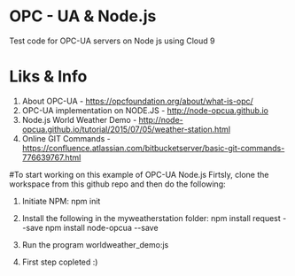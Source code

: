 # OPC - UA & Node.js
Test code for OPC-UA servers on Node js using Cloud 9

# Liks & Info
1. About OPC-UA - https://opcfoundation.org/about/what-is-opc/
2. OPC-UA implementation on NODE.JS - http://node-opcua.github.io
3. Node.js World Weather Demo - http://node-opcua.github.io/tutorial/2015/07/05/weather-station.html
4. Online GIT Commands - https://confluence.atlassian.com/bitbucketserver/basic-git-commands-776639767.html


#To start working on this example of OPC-UA Node.js
Firtsly, clone the workspace from this github repo and then do the following:

1. Initiate NPM: 
npm init

2. Install the following in the myweatherstation folder:
npm install request --save
npm install node-opcua --save

3. Run the program worldweather_demo:js

4. First step copleted :)




